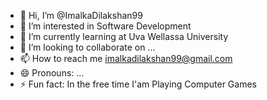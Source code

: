 - 👋 Hi, I’m @ImalkaDilakshan99
- 👀 I’m interested in Software Development
- 🌱 I’m currently learning at Uva Wellassa University
- 💞️ I’m looking to collaborate on ...
- 📫 How to reach me imalkadilakshan99@gmail.com
- 😄 Pronouns: ...
- ⚡ Fun fact: In the free time I'am Playing Computer Games

<!---
ImalkaDilakshan99/ImalkaDilakshan99 is a ✨ special ✨ repository because its `README.md` (this file) appears on your GitHub profile.
You can click the Preview link to take a look at your changes.
--->
